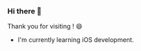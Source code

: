 ### Hi there 👋

Thank you for visiting ! 😄

- I'm currently learning iOS development. 
<!--
**uuu1101/uuu1101** is a ✨ _special_ ✨ repository because its `README.md` (this file) appears on your GitHub profile.

Here are some ideas to get you started:

My history 
 - Deep Learning-based Image Recognition Developer Course at Bit education Center
 - 42 Seoul La-piscine 1-2 at Innovation Academy
 - Yagom's iOS camper
 
- 🔭 I’m currently working on ...
- 🌱 I’m currently learning ...
- 👯 I’m looking to collaborate on ...
- 🤔 I’m looking for help with ...
- 💬 Ask me about ...
- 📫 How to reach me: ...
- 😄 Pronouns: ...
- ⚡ Fun fact: ...
-->
